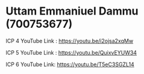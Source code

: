 # Uttam Emmaniuel Dammu (700753677)

ICP 4 YouTube Link : https://youtu.be/i2ojsa2xqMw 

ICP 5 YouTube Link : https://youtu.be/QuixvEYUW34

ICP 6 YouTube Link: https://youtu.be/T5eC3SGZL14 
